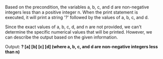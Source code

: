 Based on the precondition, the variables a, b, c, and d are non-negative integers less than a positive integer n. When the print statement is executed, it will print a string '?' followed by the values of a, b, c, and d.

Since the exact values of a, b, c, d, and n are not provided, we can't determine the specific numerical values that will be printed. However, we can describe the output based on the given information.

Output: **? [a] [b] [c] [d] (where a, b, c, and d are non-negative integers less than n)**